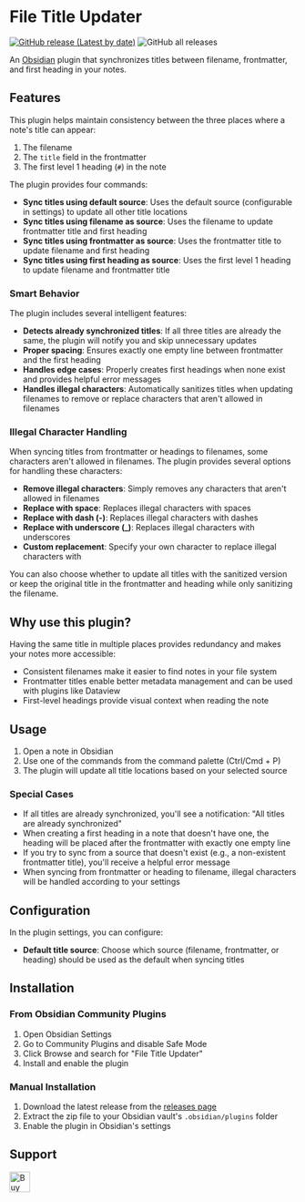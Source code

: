 # File Title Updater

[![GitHub release (Latest by date)](https://img.shields.io/github/v/release/wenlzhang/obsidian-file-title-updater)](https://github.com/wenlzhang/obsidian-file-title-updater/releases) ![GitHub all releases](https://img.shields.io/github/downloads/wenlzhang/obsidian-file-title-updater/total?color=success)

An [Obsidian](https://obsidian.md) plugin that synchronizes titles between filename, frontmatter, and first heading in your notes.

## Features

This plugin helps maintain consistency between the three places where a note's title can appear:

1. The filename
2. The `title` field in the frontmatter
3. The first level 1 heading (`#`) in the note

The plugin provides four commands:

- **Sync titles using default source**: Uses the default source (configurable in settings) to update all other title locations
- **Sync titles using filename as source**: Uses the filename to update frontmatter title and first heading
- **Sync titles using frontmatter as source**: Uses the frontmatter title to update filename and first heading
- **Sync titles using first heading as source**: Uses the first level 1 heading to update filename and frontmatter title

### Smart Behavior

The plugin includes several intelligent features:

- **Detects already synchronized titles**: If all three titles are already the same, the plugin will notify you and skip unnecessary updates
- **Proper spacing**: Ensures exactly one empty line between frontmatter and the first heading
- **Handles edge cases**: Properly creates first headings when none exist and provides helpful error messages
- **Handles illegal characters**: Automatically sanitizes titles when updating filenames to remove or replace characters that aren't allowed in filenames

### Illegal Character Handling

When syncing titles from frontmatter or headings to filenames, some characters aren't allowed in filenames. The plugin provides several options for handling these characters:

- **Remove illegal characters**: Simply removes any characters that aren't allowed in filenames
- **Replace with space**: Replaces illegal characters with spaces
- **Replace with dash (-)**: Replaces illegal characters with dashes
- **Replace with underscore (_)**: Replaces illegal characters with underscores
- **Custom replacement**: Specify your own character to replace illegal characters with

You can also choose whether to update all titles with the sanitized version or keep the original title in the frontmatter and heading while only sanitizing the filename.

## Why use this plugin?

Having the same title in multiple places provides redundancy and makes your notes more accessible:

- Consistent filenames make it easier to find notes in your file system
- Frontmatter titles enable better metadata management and can be used with plugins like Dataview
- First-level headings provide visual context when reading the note

## Usage

1. Open a note in Obsidian
2. Use one of the commands from the command palette (Ctrl/Cmd + P)
3. The plugin will update all title locations based on your selected source

### Special Cases

- If all titles are already synchronized, you'll see a notification: "All titles are already synchronized"
- When creating a first heading in a note that doesn't have one, the heading will be placed after the frontmatter with exactly one empty line
- If you try to sync from a source that doesn't exist (e.g., a non-existent frontmatter title), you'll receive a helpful error message
- When syncing from frontmatter or heading to filename, illegal characters will be handled according to your settings

## Configuration

In the plugin settings, you can configure:

- **Default title source**: Choose which source (filename, frontmatter, or heading) should be used as the default when syncing titles

## Installation

### From Obsidian Community Plugins

1. Open Obsidian Settings
2. Go to Community Plugins and disable Safe Mode
3. Click Browse and search for "File Title Updater"
4. Install and enable the plugin

### Manual Installation

1. Download the latest release from the [releases page](https://github.com/wenlzhang/obsidian-file-title-updater/releases)
2. Extract the zip file to your Obsidian vault's `.obsidian/plugins` folder
3. Enable the plugin in Obsidian's settings

## Support

<a href='https://ko-fi.com/C0C66C1TB' target='_blank'><img height='36' style='border:0px;height:36px;' src='https://storage.ko-fi.com/cdn/kofi1.png?v=3' border='0' alt='Buy Me a Coffee at ko-fi.com' /></a>
